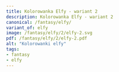 ```yaml
---
title: Kolorowanka Elfy - wariant 2
description: Kolorowanka Elfy - wariant 2
canonical: /fantasy/elfy/
variant_of: elfy
image: /fantasy/elfy/2/elfy-2.svg
pdf: /fantasy/elfy/2/elfy-2.pdf
alt: "Kolorowanki elfy"
tags:
- fantasy
- elfy
---
```

